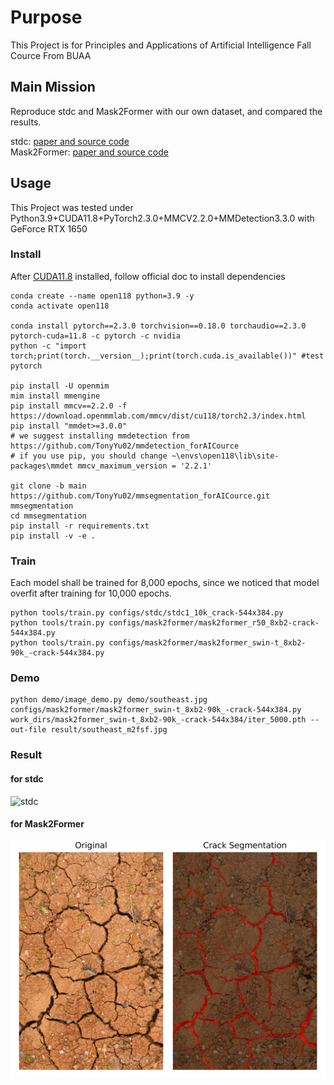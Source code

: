 # Purpose
This Project is for Principles and Applications of Artificial Intelligence Fall Cource From BUAA

## Main Mission
Reproduce stdc and Mask2Former with our own dataset, and compared the results.

stdc: [paper and source code](https://github.com/MichaelFan01/STDC-Seg)  
Mask2Former: [paper and source code](https://github.com/facebookresearch/Mask2Former)

## Usage
This Project was tested under Python3.9+CUDA11.8+PyTorch2.3.0+MMCV2.2.0+MMDetection3.3.0 with GeForce RTX 1650

### Install
After [CUDA11.8](https://developer.nvidia.com/cuda-11-8-0-download-archive) installed, follow official doc to install dependencies
   ```CMD
   conda create --name open118 python=3.9 -y
   conda activate open118

   conda install pytorch==2.3.0 torchvision==0.18.0 torchaudio==2.3.0 pytorch-cuda=11.8 -c pytorch -c nvidia
   python -c "import torch;print(torch.__version__);print(torch.cuda.is_available())" #test pytorch

   pip install -U openmim
   mim install mmengine
   pip install mmcv==2.2.0 -f https://download.openmmlab.com/mmcv/dist/cu118/torch2.3/index.html
   pip install "mmdet>=3.0.0"
   # we suggest installing mmdetection from https://github.com/TonyYu02/mmdetection_forAICource
   # if you use pip, you should change ~\envs\open118\lib\site-packages\mmdet mmcv_maximum_version = '2.2.1'

   git clone -b main https://github.com/TonyYu02/mmsegmentation_forAICource.git mmsegmentation
   cd mmsegmentation
   pip install -r requirements.txt
   pip install -v -e .
   ```
### Train
Each model shall be trained for 8,000 epochs, since we noticed that model overfit after training for 10,000 epochs.
```
python tools/train.py configs/stdc/stdc1_10k_crack-544x384.py
python tools/train.py configs/mask2former/mask2former_r50_8xb2-crack-544x384.py
python tools/train.py configs/mask2former/mask2former_swin-t_8xb2-90k_-crack-544x384.py
```
### Demo
```
python demo/image_demo.py demo/southeast.jpg configs/mask2former/mask2former_swin-t_8xb2-90k_-crack-544x384.py work_dirs/mask2former_swin-t_8xb2-90k_-crack-544x384/iter_5000.pth --out-file result/southeast_m2fsf.jpg
```
### Result
#### for stdc
![stdc](result/comparison_result1.png)
#### for Mask2Former
![Mask2Former](result/comparison_result.png)

